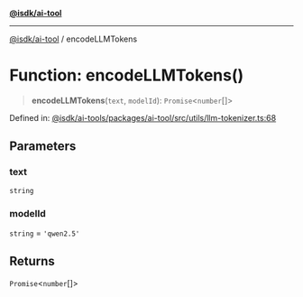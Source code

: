 [**@isdk/ai-tool**](../README.md)

***

[@isdk/ai-tool](../globals.md) / encodeLLMTokens

# Function: encodeLLMTokens()

> **encodeLLMTokens**(`text`, `modelId`): `Promise`\<`number`[]\>

Defined in: [@isdk/ai-tools/packages/ai-tool/src/utils/llm-tokenizer.ts:68](https://github.com/isdk/ai-tool.js/blob/fb1809b53cc75a30928176c26910792b6b8a96e1/src/utils/llm-tokenizer.ts#L68)

## Parameters

### text

`string`

### modelId

`string` = `'qwen2.5'`

## Returns

`Promise`\<`number`[]\>

